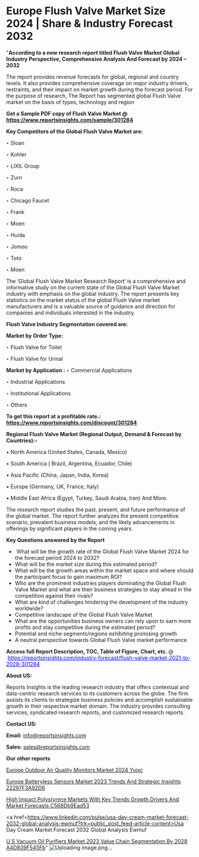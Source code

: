 # Europe Flush Valve Market Size 2024 | Share & Industry Forecast 2032

"<strong>According to a new research report titled Flush Valve Market Global Industry Perspective, Comprehensive Analysis And Forecast by 2024 – 2032</strong>

The report provides revenue forecasts for global, regional and country levels. It also provides comprehensive coverage on major industry drivers, restraints, and their impact on market growth during the forecast period. For the purpose of research, The Report has segmented global Flush Valve market on the basis of types, technology and region

<strong>Get a Sample PDF copy of Flush Valve Market </strong><strong>@<a href=https://www.reportsinsights.com/sample/301284 style=color:#0000ff;> https://www.reportsinsights.com/sample/301284</a></strong></font>

<strong>Key Competitors of the Global Flush Valve Market are:</strong>

‣ Sloan

‣ Kohler

‣ LIXIL Group

‣ Zurn

‣ Roca

‣ Chicago Faucet

‣ Frank

‣ Moen

‣ Huida

‣ Jomoo

‣ Toto

‣ Moen

The ‘Global Flush Valve Market Research Report’ is a comprehensive and informative study on the current state of the Global Flush Valve Market industry with emphasis on the global industry. The report presents key statistics on the market status of the global Flush Valve market manufacturers and is a valuable source of guidance and direction for companies and individuals interested in the industry.

<strong>Flush Valve Industry Segmentation covered are:</strong>

<strong>Market by Order Type: </strong>

‣ Flush Valve for Toilet

‣ Flush Valve for Urinal

<strong>Market by Application :</strong>
 ‣ Commercial Applications

‣ Industrial Applications

‣ Institutional Applications

‣ Others

<strong>To get this report at a profitable rate.: <a href=https://www.reportsinsights.com/discount/301284 style=color:#0000ff;>https://www.reportsinsights.com/discount/301284</a></strong></font>

<strong>Regional Flush Valve Market (Regional Output, Demand &amp; Forecast by Countries):-</strong>

• North America (United States, Canada, Mexico)

• South America ( Brazil, Argentina, Ecuador, Chile)

• Asia Pacific (China, Japan, India, Korea)

• Europe (Germany, UK, France, Italy)

• Middle East Africa (Egypt, Turkey, Saudi Arabia, Iran) And More.

The research report studies the past, present, and future performance of the global market. The report further analyzes the present competitive scenario, prevalent business models, and the likely advancements in offerings by significant players in the coming years.

<strong>Key Questions answered by the Report</strong>
<ul>
  <li> What will be the growth rate of the Global Flush Valve Market 2024 for the forecast period 2024 to 2032?</li>
  <li>What will be the market size during this estimated period?</li>
  <li>What will be the growth areas within the market space and where should the participant focus to gain maximum ROI?</li>
  <li>Who are the prominent industries players dominating the Global Flush Valve Market and what are their business strategies to stay ahead in the competition against their rivals?</li>
  <li>What are kind of challenges hindering the development of the industry worldwide?</li>
  <li>Competitive landscape of the Global Flush Valve Market</li>
  <li>What are the opportunities business owners can rely upon to earn more profits and stay competitive during the estimated period?</li>
  <li>Potential and niche segments/regions exhibiting promising growth</li>
  <li>A neutral perspective towards Global Flush Valve market performance</li>
</ul>
<strong>Access full Report Description, TOC, Table of Figure, Chart, etc. </strong>@  <a href=https://reportsinsights.com/industry-forecast/flush-valve-market-2021-to-2028-301284 style=color:#0000ff;>https://reportsinsights.com/industry-forecast/flush-valve-market-2021-to-2028-301284</a></font>

<strong><strong>About US</strong>:</strong>

Reports Insights is the leading research industry that offers contextual and data-centric research services to its customers across the globe. The firm assists its clients to strategize business policies and accomplish sustainable growth in their respective market domain. The industry provides consulting services, syndicated research reports, and customized research reports.

<strong>Contact US:</strong>

<p class=""""><b>Email:</b> <a href=mailto:info@reportsinsights.com>info@reportsinsights.com</a></p>
<p class=""""><b>Sales:</b> <a href=mailto:sales@reportsinsights.com>sales@reportsinsights.com</a></p>

<strong>Our other reports</strong>

<a href=https://www.linkedin.com/pulse/europe-outdoor-air-quality-monitors-market-2024-yujxc/>Europe Outdoor Air Quality Monitors Market 2024 Yujxc</a>

<a href=https://medium.com/@aryawankhede943/europe-batteryless-sensors-market-2023-trends-and-strategic-insights-22297f3a92d6>Europe Batteryless Sensors Market 2023 Trends And Strategic Insights 22297F3A92D6</a>

<a href=https://medium.com/@sakshideshmukh994/high-impact-polystyrene-markets-with-key-trends-growth-drivers-and-market-forecasts-c568db9ead53>High Impact Polystyrene Markets With Key Trends Growth Drivers And Market Forecasts C568Db9Ead53</a>

<a href=https://www.linkedin.com/pulse/usa-day-cream-market-forecast-2032-global-analysis-ewmuf?trk=public_post_feed-article-content>Usa Day Cream Market Forecast 2032 Global Analysis Ewmuf</a>

<a href=https://medium.com/@g65914336/u-s-vacuum-oil-purifiers-market-2023-value-chain-segmentation-by-2028-a4d839f545fb>U S Vacuum Oil Purifiers Market 2023 Value Chain Segmentation By 2028 A4D839F545Fb</a>"
![Uploading image.png…]()

